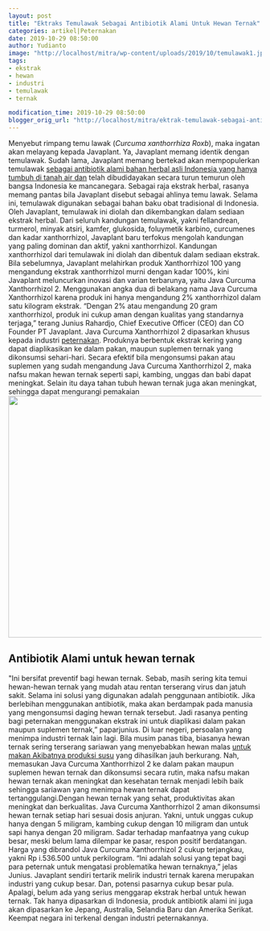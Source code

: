 ```yaml
---
layout: post
title: "Ektraks Temulawak Sebagai Antibiotik Alami Untuk Hewan Ternak"
categories: artikel|Peternakan
date: 2019-10-29 08:50:00
author: Yudianto
image: "http://localhost/mitra/wp-content/uploads/2019/10/temulawak1.jpg"
tags:
- ekstrak
- hewan
- industri
- temulawak
- ternak

modification_time: 2019-10-29 08:50:00
blogger_orig_url: "http://localhost/mitra/ektrak-temulawak-sebagai-antibiotik.html"
---
```


Menyebut rimpang temu lawak (<em>Curcuma xanthorrhiza Roxb</em>), maka ingatan akan melayang kepada Javaplant. Ya, Javaplant memang identik dengan temulawak. Sudah lama, Javaplant memang bertekad akan mempopulerkan temulawak <a class="" style="width: auto !important;" href="http://127.0.0.1/mitra/air-rebusan-daun-saga-obat-hepatitis.html" data-wpil-post-to-id="">sebagai antibiotik alami bahan herbal asli Indonesia yang hanya tumbuh di tanah air dan</a> telah dibudidayakan secara turun temurun oleh bangsa Indonesia ke mancanegara.
Sebagai raja ekstrak herbal, rasanya memang pantas bila Javaplant disebut sebagai ahlinya temu lawak. Selama ini, temulawak digunakan sebagai bahan baku obat tradisional di Indonesia.
Oleh Javaplant, temulawak ini diolah dan dikembangkan dalam sediaan ekstrak herbal. Dari seluruh kandungan temulawak, yakni fellandrean, turmerol, minyak atsiri, kamfer, glukosida, foluymetik karbino, curcumenes dan kadar xanthorrhizol, Javaplant baru terfokus mengolah kandungan yang paling dominan dan aktif, yakni xanthorrhizol. Kandungan xanthorrhizol dari temulawak ini diolah dan dibentuk dalam sediaan ekstrak.
Bila sebelumnya, Javaplant melahirkan produk Xanthorrhizol 100 yang mengandung ekstrak xanthorrhizol murni dengan kadar 100%, kini Javaplant meluncurkan inovasi dan varian terbarunya, yaitu Java Curcuma Xanthorrhizol 2.
Menggunakan angka dua di belakang nama Java Curcuma Xanthorrhizol karena produk ini hanya mengandung 2% xanthorrhizol dalam satu kilogram ekstrak. “Dengan 2% atau mengandung 20 gram xanthorrhizol, produk ini cukup aman dengan kualitas yang standarnya terjaga,” terang Junius Rahardjo, Chief Executive Officer (CEO) dan CO Founder PT Javaplant.
Java Curcuma Xanthorrhizol 2 dipasarkan khusus kepada industri <a class="wpil_keyword_link " title="peternakan" href="http://127.0.0.1/mitra/peternakan" data-wpil-keyword-link="linked">peternakan</a>. Produknya berbentuk ekstrak kering yang dapat diaplikasikan ke dalam pakan, maupun suplemen ternak yang dikonsumsi sehari-hari. Secara efektif bila mengonsumsi pakan atau suplemen yang sudah mengandung Java Curcuma Xanthorrhizol 2, maka nafsu makan hewan ternak seperti sapi, kambing, unggas dan babi dapat meningkat. Selain itu daya tahan tubuh hewan ternak juga akan meningkat, sehingga dapat mengurangi pemakaian
<a href="http://127.0.0.1/mitra/wp-content/uploads/2019/10/temulawak-2_639x480.jpg"><img class="aligncenter wp-image-16081 size-full" src="http://127.0.0.1/mitra/wp-content/uploads/2019/10/temulawak-2_639x480.jpg" alt="" width="639" height="480" /></a>
<h2>Antibiotik Alami untuk hewan ternak</h2>
"Ini bersifat preventif bagi hewan ternak. Sebab, masih sering kita temui hewan-hewan ternak yang mudah atau rentan terserang virus dan jatuh sakit. Selama ini solusi yang digunakan adalah penggunaan antibiotik.
Jika berlebihan menggunakan antibiotik, maka akan berdampak pada manusia yang mengonsumsi daging hewan ternak tersebut. Jadi rasanya penting bagi peternakan menggunakan ekstrak ini untuk diaplikasi dalam pakan maupun suplemen ternak,” paparjunius.
Di luar negeri, persoalan yang menimpa industri ternak lain lagi. Bila musim panas tiba, biasanya hewan ternak sering terserang sariawan yang menyebabkan hewan malas <a class="" style="width: auto !important;" href="http://127.0.0.1/mitra/manfaat-susu-kambing-etawa.html" id="">untuk makan Akibatnya produksi susu</a> yang dihasilkan jauh berkurang.
Nah, memasukan Java Curcuma Xanthorrhizol 2 ke dalam pakan maupun suplemen hewan ternak dan dikonsumsi secara rutin, maka nafsu makan hewan ternak akan meningkat dan kesehatan ternak menjadi lebih baik sehingga sariawan yang menimpa hewan ternak dapat tertanggulangi.Dengan hewan ternak yang sehat, produktivitas akan meningkat dan berkualitas.
Java Curcuma Xanthorrhizol 2 aman dikonsumsi hewan ternak setiap hari sesuai dosis anjuran. Yakni, untuk unggas cukup hanya dengan 5 miligram, kambing cukup dengan 10 miligram dan untuk sapi hanya dengan 20 miligram.
Sadar terhadap manfaatnya yang cukup besar, meski belum lama dilempar ke pasar, respon positif berdatangan. Harga yang dibrandol Java Curcuma Xanthorrhizol 2 cukup terjangkau, yakni Rp i.536.500 untuk perkilogram. “Ini adalah solusi yang tepat bagi para peternak untuk mengatasi problematika hewan ternaknya,” jelas Junius.
Javaplant sendiri tertarik melirik industri ternak karena merupakan industri yang cukup besar. Dan, potensi pasarnya cukup besar pula. Apalagi, belum ada yang serius menggarap ekstrak herbal untuk hewan ternak. Tak hanya dipasarkan di Indonesia, produk antibiotik alami ini juga akan dipasarkan ke Jepang, Australia, Selandia Baru dan Amerika Serikat. Keempat negara ini terkenal dengan industri peternakannya.
